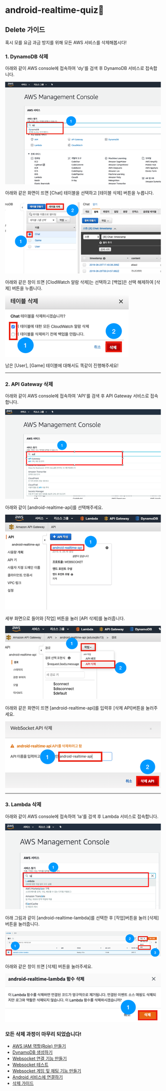 # android-realtime-quiz🥳

## Delete 가이드

혹시 모를 요금 과금 방지를 위해 모든 AWS 서비스를 삭제해봅시다!

### 1. DynamoDB 삭제

아래와 같이 AWS console에 접속하여 'dy'를 검색 후 DynamoDB 서비스로 접속합니다.

![그림](../images/delete/1.png)

아래와 같은 화면이 뜨면 [Chat] 테이블을 선택하고 [테이블 삭제] 버튼을 누릅니다.

![그림](../images/delete/2.png)

아래와 같은 창이 뜨면 [ClodWatch 알람 삭제]는 선택하고 [백업]은 선택 해제하여 [삭제] 버튼을 누릅니다.

![그림](../images/delete/3.png)

남은 [User], [Game] 테이블에 대해서도 똑같이 진행해주세요!

---

### 2. API Gateway 삭제

아래와 같이 AWS console에 접속하여 'API'를 검색 후 API Gateway 서비스로 접속합니다.

![그림](../images/delete/4.png)

아래와 같이 [android-realtime-api]를 선택해주세요.

![그림](../images/delete/5.png)

세부 화면으로 들어와 [작업] 버튼을 눌러 [API 삭제]를 눌러줍니다.

![그림](../images/delete/6.png)

아래와 같은 화면이 뜨면 [android-realtime-api]를 입력후 [삭제 API]버튼을 눌러주세요.

![그림](../images/delete/7.png)

---

### 3. Lambda 삭제

아래와 같이 AWS console에 접속하여 'la'를 검색 후 Lambda 서비스로 접속합니다.

![그림](../images/delete/8.png)

아래 그림과 같이 [android-realtime-lambda]를 선택한 후 [작업]버튼을 눌러 [삭제] 버튼을 눌러줍니다.

![그림](../images/delete/9.png)

아래와 같은 창이 뜨면 [삭제] 버튼을 눌러주세요.

![그림](../images/delete/10.png)

### 모든 삭제 과정이 마무리 되었습니다!


- [AWS IAM 역할(Role) 만들기](https://github.com/yebonkim/android-realtime-quiz/blob/master/guide/AWS_IAM_guide.md)
- [DynamoDB 생성하기](https://github.com/yebonkim/android-realtime-quiz/blob/master/guide/AWS_DynamoDB_guide.md)
- [Websocket 연결 기능 만들기](https://github.com/yebonkim/android-realtime-quiz/blob/master/guide/AWS_websocket_connection_guide.md)
- [Websocket 테스트](https://github.com/yebonkim/android-realtime-quiz/blob/master/guide/AWS_websocket_test_guide.md)
- [Websocket 게임 및 채팅 기능 만들기](https://github.com/yebonkim/android-realtime-quiz/blob/master/guide/AWS_websocket_guide.md)
- [Android 서비스에 연결하기](https://github.com/yebonkim/android-realtime-quiz/blob/master/guide/Android_guide.md)
- [삭제 가이드](https://github.com/yebonkim/android-realtime-quiz/blob/master/guide/delete_guide.md)